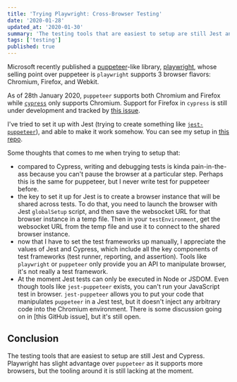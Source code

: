 ```yaml
---
title: 'Trying Playwright: Cross-Browser Testing'
date: '2020-01-28'
updated_at: '2020-01-30'
summary: 'The testing tools that are easiest to setup are still Jest and Cypress. Playwright has slight advantage over puppeteer as it supports more browsers, but the tooling around it is still lacking at the moment.'
tags: ['testing']
published: true
---
```


Microsoft recently published a [puppeteer][puppeteer]-like library, [playwright], whose selling point over puppeteer is `playwright` supports 3 browser flavors: Chromium, Firefox, and Webkit.

<aside>

As of 28th January 2020, `puppeteer` supports both Chromium and Firefox while [`cypress`](https://www.cypress.io/) only supports Chromium. Support for Firefox in `cypress` is still under development and tracked by [this issue](https://github.com/cypress-io/cypress/issues/1096).

</aside>

I've tried to set it up with Jest (trying to create something like [`jest-puppeteer`][jest-puppeteer]), and able to make it work somehow. You can see my setup in [this repo](https://github.com/malcolm-kee/react-ecomm-site/tree/redux-ts-playwright).

Some thoughts that comes to me when trying to setup that:

- compared to Cypress, writing and debugging tests is kinda pain-in-the-ass because you can't pause the browser at a particular step. Perhaps this is the same for puppeteer, but I never write test for puppeteer before.
- the key to set it up for Jest is to create a browser instance that will be shared across tests. To do that, you need to launch the browser with Jest `globalSetup` script, and then save the websocket URL for that browser instance in a temp file. Then in your `testEnvironment`, get the websocket URL from the temp file and use it to connect to the shared browser instance.
- now that I have to set the test frameworks up manually, I appreciate the values of Jest and Cypress, which include all the key components of test frameworks (test runner, reporting, and assertion). Tools like `playwright` or `puppeteer` only provide you an API to manipulate browser, it's not really a test framework.
- At the moment Jest tests can only be executed in Node or JSDOM. Even though tools like `jest-puppeteer` exists, you can't run your JavaScript test in browser. `jest-puppeteer` allows you to put your code that manipulates `puppeteer` in a Jest test, but it doesn't inject any arbitrary code into the Chromium environment. There is some discussion going on in [this GitHub issue], but it's still open.

## Conclusion

The testing tools that are easiest to setup are still Jest and Cypress. Playwright has slight advantage over `puppeteer` as it supports more browsers, but the tooling around it is still lacking at the moment.

[puppeteer]: https://github.com/puppeteer/puppeteer
[playwright]: https://github.com/microsoft/playwright
[jest-puppeteer]: https://github.com/smooth-code/jest-puppeteer
[github-issue-jsdom]: https://github.com/facebook/jest/issues/848
